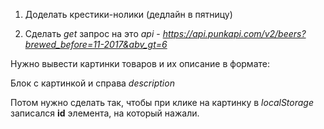1) Доделать крестики-нолики (дедлайн в пятницу)

2) Сделать _get_ запрос на это _api_ - _https://api.punkapi.com/v2/beers?brewed_before=11-2017&abv_gt=6_

Нужно вывести картинки товаров и их описание в формате:

Блок с картинкой и справа _description_

Потом нужно сделать так, чтобы при клике на картинку в _localStorage_ записался **id** элемента, на который нажали.
